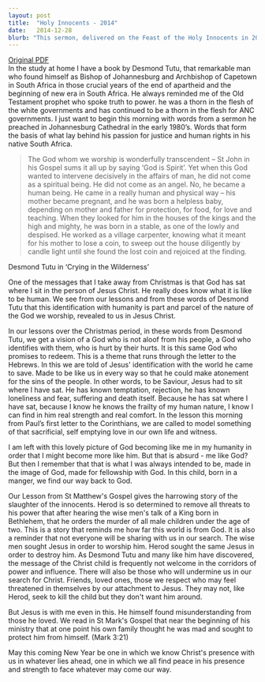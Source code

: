 ```yaml
---
layout: post
title:  "Holy Innocents - 2014"
date:   2014-12-28
blurb: "This sermon, delivered on the Feast of the Holy Innocents in 2014, reflects on the human nature of Jesus Christ and his identification with humanity. Drawing from a sermon by Desmond Tutu, it emphasizes the message of God's understanding of human frailty and his promise to redeem. The sermon also discusses the story of the slaughter of the innocents, reminding us of the world's distance from God and the resistance to the message of Christ in the corridors of power."
---
```

[Original PDF](/assets/pdf/holyinnocents2014.pdf)    
In the study at home I have a book by Desmond Tutu, that remarkable man who found himself as Bishop of Johannesburg and Archbishop of Capetown in South Africa in those crucial years of the end of apartheid and the beginning of new era in South Africa. He always reminded me of the Old Testament prophet who spoke truth to power. he was a thorn in the flesh of the white governments and has continued to be a thorn in the flesh for ANC governments. I just want to begin this morning with words from a sermon he preached in Johannesburg Cathedral in the early 1980’s. Words that form the basis of what lay behind his passion for justice and human rights in his native South Africa.

> The God whom we worship is wonderfully transcendent – St John in his Gospel sums it all up by saying ‘God is Spirit’. Yet when this God wanted to intervene decisively in the affairs of man, he did not come as a spiritual being. He did not come as an angel. No, he became a human being. He came in a really human and physical way – his mother became pregnant, and he was born a helpless baby, depending on mother and father for protection, for food, for love and teaching. When they looked for him in the houses of the kings and the high and mighty, he was born in a stable, as one of the lowly and despised. He worked as a village carpenter, knowing what it meant for his mother to lose a coin, to sweep out the house diligently by candle light until she found the lost coin and rejoiced at the finding.

Desmond Tutu in ‘Crying in the Wilderness’

One of the messages that I take away from Christmas is that God has sat where I sit in the person of Jesus Christ. He really does know what it is like to be human. We see from our lessons and from these words of Desmond Tutu that this identification with humanity is part and parcel of the nature of the God we worship, revealed to us in Jesus Christ.

In our lessons over the Christmas period, in these words from Desmond Tutu, we get a vision of a God who is not aloof from his people, a God who identifies with them, who is hurt by their hurts. It is this same God who promises to redeem. This is a theme that runs through the letter to the Hebrews. In this we are told of Jesus' identification with the world he came to save. Made to be like us in every way so that he could make atonement for the sins of the people. In other words, to be Saviour, Jesus had to sit where I have sat. He has known temptation, rejection, he has known loneliness and fear, suffering and death itself. Because he has sat where I have sat, because I know he knows the frailty of my human nature, I know I can find in him real strength and real comfort. In the lesson this morning from Paul’s first letter to the Corinthians, we are called to model something of that sacrificial, self emptying love in our own life and witness.

I am left with this lovely picture of God becoming like me in my humanity in order that I might become more like him. But that is absurd - me like God? But then I remember that that is what I was always intended to be, made in the image of God, made for fellowship with God. In this child, born in a manger, we find our way back to God.

Our Lesson from St Matthew's Gospel gives the harrowing story of the slaughter of the innocents. Herod is so determined to remove all threats to his power that after hearing the wise men's talk of a King born in Bethlehem, that he orders the murder of all male children under the age of two. This is a story that reminds me how far this world is from God. It is also a reminder that not everyone will be sharing with us in our search. The wise men sought Jesus in order to worship him. Herod sought the same Jesus in order to destroy him. As Desmond Tutu and many like him have discovered, the message of the Christ child is frequently not welcome in the corridors of power and influence. There will also be those who will undermine us in our search for Christ. Friends, loved ones, those we respect who may feel threatened in themselves by our attachment to Jesus. They may not, like Herod, seek to kill the child but they don't want him around.

But Jesus is with me even in this. He himself found misunderstanding from those he loved. We read in St Mark's Gospel that near the beginning of his ministry that at one point his own family thought he was mad and sought to protect him from himself. (Mark 3:21)

May this coming New Year be one in which we know Christ's presence with us in whatever lies ahead, one in which we all find peace in his presence and strength to face whatever may come our way.
